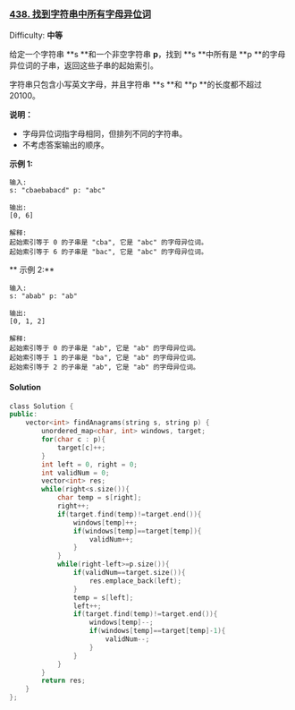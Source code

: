 ### [438\. 找到字符串中所有字母异位词](https://leetcode-cn.com/problems/find-all-anagrams-in-a-string/)

Difficulty: **中等**


给定一个字符串 **s **和一个非空字符串 **p**，找到 **s **中所有是 **p **的字母异位词的子串，返回这些子串的起始索引。

字符串只包含小写英文字母，并且字符串 **s **和 **p **的长度都不超过 20100。

**说明：**

*   字母异位词指字母相同，但排列不同的字符串。
*   不考虑答案输出的顺序。

**示例 1:**

```
输入:
s: "cbaebabacd" p: "abc"

输出:
[0, 6]

解释:
起始索引等于 0 的子串是 "cba", 它是 "abc" 的字母异位词。
起始索引等于 6 的子串是 "bac", 它是 "abc" 的字母异位词。
```

** 示例 2:**

```
输入:
s: "abab" p: "ab"

输出:
[0, 1, 2]

解释:
起始索引等于 0 的子串是 "ab", 它是 "ab" 的字母异位词。
起始索引等于 1 的子串是 "ba", 它是 "ab" 的字母异位词。
起始索引等于 2 的子串是 "ab", 它是 "ab" 的字母异位词。
```


#### Solution


```cpp
​class Solution {
public:
    vector<int> findAnagrams(string s, string p) {
        unordered_map<char, int> windows, target;
        for(char c : p){
            target[c]++;
        }
        int left = 0, right = 0;
        int validNum = 0;
        vector<int> res;
        while(right<s.size()){
            char temp = s[right];
            right++;
            if(target.find(temp)!=target.end()){
                windows[temp]++;
                if(windows[temp]==target[temp]){
                    validNum++;
                }
            }
            while(right-left>=p.size()){
                if(validNum==target.size()){
                    res.emplace_back(left);
                }
                temp = s[left];
                left++;
                if(target.find(temp)!=target.end()){
                    windows[temp]--;
                    if(windows[temp]==target[temp]-1){
                        validNum--;
                    }
                }
            }
        }
        return res;
    }
};
```